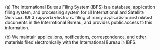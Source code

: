 (a) The International Bureau Filing System (IBFS) is a database, application filing system, and processing system for all International and Satellite Services. IBFS supports electronic filing of many applications and related documents in the International Bureau, and provides public access to this information.

(b) We maintain applications, notifications, correspondence, and other materials filed electronically with the International Bureau in IBFS.

